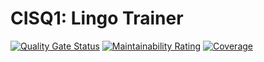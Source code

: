 # CISQ1: Lingo Trainer
[![Quality Gate Status](https://sonarcloud.io/api/project_badges/measure?project=TygoSteenbergen_cisq1-lingo&metric=alert_status)](https://sonarcloud.io/dashboard?id=TygoSteenbergen_cisq1-lingo)
[![Maintainability Rating](https://sonarcloud.io/api/project_badges/measure?project=TygoSteenbergen_cisq1-lingo&metric=sqale_rating)](https://sonarcloud.io/dashboard?id=TygoSteenbergen_cisq1-lingo)
[![Coverage](https://sonarcloud.io/api/project_badges/measure?project=TygoSteenbergen_cisq1-lingo&metric=coverage)](https://sonarcloud.io/dashboard?id=TygoSteenbergen_cisq1-lingo)
